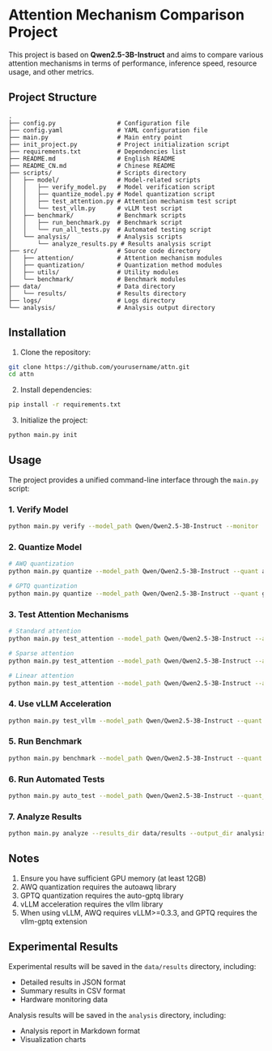 # Attention Mechanism Comparison Project

This project is based on **Qwen2.5-3B-Instruct** and aims to compare various attention mechanisms in terms of performance, inference speed, resource usage, and other metrics.

## Project Structure

```
.
├── config.py                 # Configuration file
├── config.yaml               # YAML configuration file
├── main.py                   # Main entry point
├── init_project.py           # Project initialization script
├── requirements.txt          # Dependencies list
├── README.md                 # English README
├── README_CN.md              # Chinese README
├── scripts/                  # Scripts directory
│   ├── model/                # Model-related scripts
│   │   ├── verify_model.py   # Model verification script
│   │   ├── quantize_model.py # Model quantization script
│   │   ├── test_attention.py # Attention mechanism test script
│   │   └── test_vllm.py      # vLLM test script
│   ├── benchmark/            # Benchmark scripts
│   │   ├── run_benchmark.py  # Benchmark script
│   │   └── run_all_tests.py  # Automated testing script
│   └── analysis/             # Analysis scripts
│       └── analyze_results.py # Results analysis script
├── src/                      # Source code directory
│   ├── attention/            # Attention mechanism modules
│   ├── quantization/         # Quantization method modules
│   ├── utils/                # Utility modules
│   └── benchmark/            # Benchmark modules
├── data/                     # Data directory
│   └── results/              # Results directory
├── logs/                     # Logs directory
└── analysis/                 # Analysis output directory
```

## Installation

1. Clone the repository:

```bash
git clone https://github.com/yourusername/attn.git
cd attn
```

2. Install dependencies:

```bash
pip install -r requirements.txt
```

3. Initialize the project:

```bash
python main.py init
```

## Usage

The project provides a unified command-line interface through the `main.py` script:

### 1. Verify Model

```bash
python main.py verify --model_path Qwen/Qwen2.5-3B-Instruct --monitor
```

### 2. Quantize Model

```bash
# AWQ quantization
python main.py quantize --model_path Qwen/Qwen2.5-3B-Instruct --quant awq --monitor

# GPTQ quantization
python main.py quantize --model_path Qwen/Qwen2.5-3B-Instruct --quant gptq --monitor
```

### 3. Test Attention Mechanisms

```bash
# Standard attention
python main.py test_attention --model_path Qwen/Qwen2.5-3B-Instruct --attention standard --monitor

# Sparse attention
python main.py test_attention --model_path Qwen/Qwen2.5-3B-Instruct --attention sparse --sparsity 0.8 --monitor

# Linear attention
python main.py test_attention --model_path Qwen/Qwen2.5-3B-Instruct --attention linear --kernel_function elu --monitor
```

### 4. Use vLLM Acceleration

```bash
python main.py test_vllm --model_path Qwen/Qwen2.5-3B-Instruct --quant none --monitor
```

### 5. Run Benchmark

```bash
python main.py benchmark --model_path Qwen/Qwen2.5-3B-Instruct --quant none --attention standard --batch_size 16 --input_length 512 --output_length 128 --monitor --save_results
```

### 6. Run Automated Tests

```bash
python main.py auto_test --model_path Qwen/Qwen2.5-3B-Instruct --quant_types fp16 --attention_types standard,sparse,linear,reformer,linformer,longformer,realformer --batch_sizes 1 --input_lengths 4096 --output_lengths 128 --monitor --save_results
```

### 7. Analyze Results

```bash
python main.py analyze --results_dir data/results --output_dir analysis --metrics latency,tokens_per_second,memory_usage,perplexity
```

## Notes

1. Ensure you have sufficient GPU memory (at least 12GB)
2. AWQ quantization requires the autoawq library
3. GPTQ quantization requires the auto-gptq library
4. vLLM acceleration requires the vllm library
5. When using vLLM, AWQ requires vLLM>=0.3.3, and GPTQ requires the vllm-gptq extension

## Experimental Results

Experimental results will be saved in the `data/results` directory, including:
- Detailed results in JSON format
- Summary results in CSV format
- Hardware monitoring data

Analysis results will be saved in the `analysis` directory, including:
- Analysis report in Markdown format
- Visualization charts